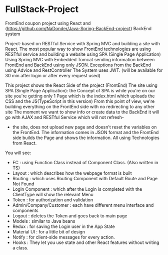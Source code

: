 # FullStack-Project
FrontEnd coupon project using React and (https://github.com/NaDonder/Java-Spring-BackEnd-project) BackEnd system

Project-based on RESTful Service with Spring MVC and building a site with React.
The most popular way to show FrontEnd technologies are using RESTful service and building a website using SPA (Single Page Application)
Using Spring MVC with Embedded Tomcat
sending information between FrontEnd and BackEnd using only JSON.
Exceptions from the BackEnd using Advice and RestController
The System uses JWT. (will be available for 30 min after login or after every request used)

This project shows the React Side of the project (FrontEnd)
The site using SPA (Single Page Application):
the Concept of SPA is while you're on our site you're getting only 1 Page which is the index.html
which uploads the CSS and the JS(TypeScript in this version)
From this point of view, we're building everything on the FrontEnd side with no redirecting to any other site
The moment we want to show info or create data to the BackEnd it will go with AJAX and RESTful Service which will not refresh-
- the site, does not upload  new page and doesn't reset the variables on the FrontEnd.
The information comes in JSON format and the FrontEnd side builds the Page and shows the information.
All using Technologies from React.

You will see:
- FC : using Function Class instead of Component Class. (Also written in TS)
- Layout : which describes how the webpage format is built
- Routing : which uses Routing Component with Default Route and Page Not Found
- Login Component : which after the Login is completed with the ClientType will show the relevant Menu
- Token : for authorization and validation
- Admin/Company/Customer : each have different menu interface and components
- Logout : deletes the Token and goes back to main page
- Models : similar to Java beans
- Redux : for saving the Login user in the App State
- Material UI : for a little bit of design
- Notify : for client-side messages for every action.
- Hooks :  They let you use state and other React features without writing a class.
